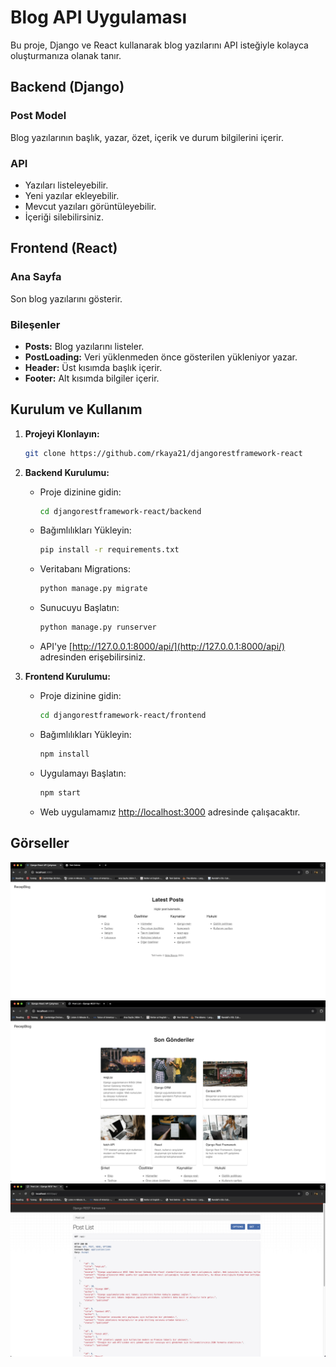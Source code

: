 # Blog API Uygulaması

Bu proje, Django ve React kullanarak blog yazılarını API isteğiyle kolayca oluşturmanıza olanak tanır.

## Backend (Django)

### Post Model
Blog yazılarının başlık, yazar, özet, içerik ve durum bilgilerini içerir.

### API
- Yazıları listeleyebilir.
- Yeni yazılar ekleyebilir.
- Mevcut yazıları görüntüleyebilir.
- İçeriği silebilirsiniz.

## Frontend (React)

### Ana Sayfa
Son blog yazılarını gösterir.

### Bileşenler
- **Posts:** Blog yazılarını listeler.
- **PostLoading:** Veri yüklenmeden önce gösterilen yükleniyor yazar.
- **Header:** Üst kısımda başlık içerir.
- **Footer:** Alt kısımda bilgiler içerir.

## Kurulum ve Kullanım

1. **Projeyi Klonlayın:**
    ```bash
    git clone https://github.com/rkaya21/djangorestframework-react
    ```

2. **Backend Kurulumu:**

    - Proje dizinine gidin:
        ```bash
        cd djangorestframework-react/backend
        ```

    - Bağımlılıkları Yükleyin:
        ```bash
        pip install -r requirements.txt
        ```

    - Veritabanı Migrations:
        ```bash
        python manage.py migrate
        ```

    - Sunucuyu Başlatın:
        ```bash
        python manage.py runserver
        ```

    - API'ye [http://127.0.0.1:8000/api/](http://127.0.0.1:8000/api/) adresinden erişebilirsiniz.

3. **Frontend Kurulumu:**

    - Proje dizinine gidin:
        ```bash
        cd djangorestframework-react/frontend
        ```

    - Bağımlılıkları Yükleyin:
        ```bash
        npm install
        ```

    - Uygulamayı Başlatın:
        ```bash
        npm start
        ```

    - Web uygulamamız [http://localhost:3000](http://localhost:3000) adresinde çalışacaktır.

## Görseller

<img src="./images/1.png" alt="Post Öncesi" width="600"/>
<img src="./images/2.png" alt="Frontend" width="600"/>
<img src="./images/3.png" alt="Backend" width="600"/>
